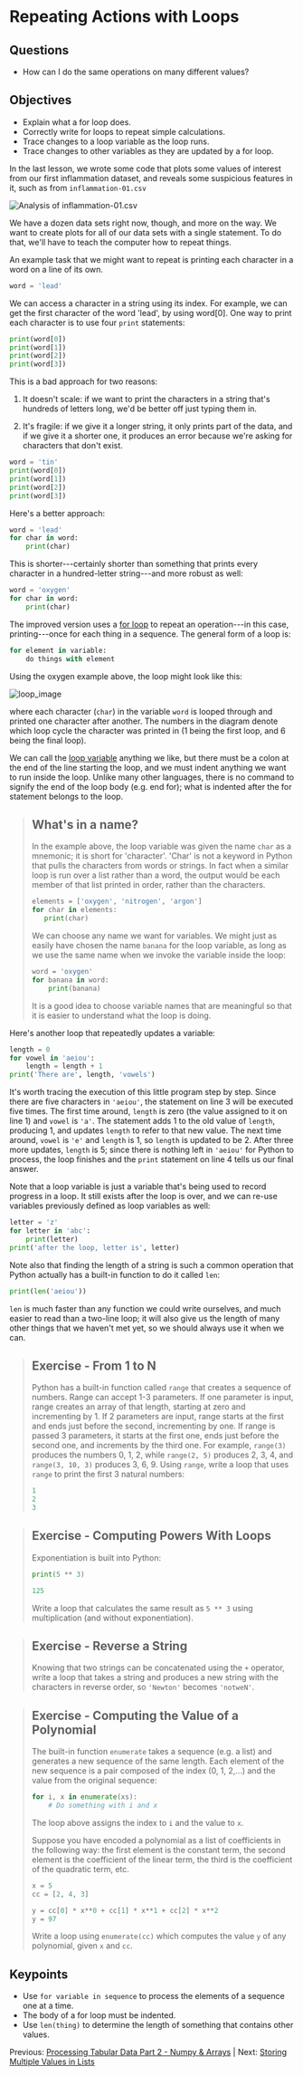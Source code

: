 # Repeating Actions with Loops

## Questions

- How can I do the same operations on many different values?

## Objectives

- Explain what a for loop does.
- Correctly write for loops to repeat simple calculations.
- Trace changes to a loop variable as the loop runs.
- Trace changes to other variables as they are updated by a for loop.

In the last lesson, we wrote some code that plots some values of interest from our first inflammation dataset,
and reveals some suspicious features in it, such as from `inflammation-01.csv`

![Analysis of inflammation-01.csv](fig/03-loop_2_0.png)

We have a dozen data sets right now, though, and more on the way.
We want to create plots for all of our data sets with a single statement.
To do that, we'll have to teach the computer how to repeat things.

An example task that we might want to repeat is printing each character in a
word on a line of its own.

~~~python
word = 'lead'
~~~

We can access a character in a string using its index. For example, we can get the first
character of the word 'lead', by using word[0]. One way to print each character is to use
four `print` statements:

~~~python
print(word[0])
print(word[1])
print(word[2])
print(word[3])
~~~

This is a bad approach for two reasons:

1. It doesn't scale:
   if we want to print the characters in a string that's hundreds of letters long,
   we'd be better off just typing them in.

1. It's fragile:
   if we give it a longer string, it only prints part of the data, and if we give it a shorter one,
   it produces an error because we're asking for characters that don't exist.

~~~python
word = 'tin'
print(word[0])
print(word[1])
print(word[2])
print(word[3])
~~~

Here's a better approach:

~~~python
word = 'lead'
for char in word:
    print(char)
~~~

This is shorter---certainly shorter than something that prints every character in a hundred-letter string---and
more robust as well:

~~~python
word = 'oxygen'
for char in word:
    print(char)
~~~

The improved version uses a [for loop](python_reference.md#for-loop)
to repeat an operation---in this case, printing---once for each thing in a sequence.
The general form of a loop is:

~~~python
for element in variable:
    do things with element
~~~

Using the oxygen example above, the loop might look like this:

![loop_image](fig/loops_image.png)

where each character (`char`) in the variable `word` is looped through and printed one character after another.
The numbers in the diagram denote which loop cycle the character was printed in (1 being the first loop, and 6 being the final loop).

We can call the [loop variable](python_reference.md#loop-variable) anything we like,
but there must be a colon at the end of the line starting the loop,
and we must indent anything we want to run inside the loop. Unlike many other languages, there is no
command to signify the end of the loop body (e.g. end for); what is indented after the for statement belongs to the loop.


> ## What's in a name?
>
> In the example above, the loop variable was given the name `char`
> as a mnemonic; it is short for 'character'.
> 'Char' is not a keyword in Python that pulls the characters
> from words or strings.
> In fact when a similar loop is run over a list rather than a word,
> the output would be each member of that list printed in order,
> rather than the characters.
>
> ~~~python
> elements = ['oxygen', 'nitrogen', 'argon']
> for char in elements:
>    print(char)
> ~~~
>
> We can choose any name we want for variables.
> We might just as easily have chosen the name `banana`
> for the loop variable,
> as long as we use the same name when we invoke the variable inside the loop:
>
> ~~~python
> word = 'oxygen'
> for banana in word:
>     print(banana)
> ~~~
>
> It is a good idea to choose variable names
> that are meaningful so that it is easier
> to understand what the loop is doing.

Here's another loop that repeatedly updates a variable:

~~~python
length = 0
for vowel in 'aeiou':
    length = length + 1
print('There are', length, 'vowels')
~~~

It's worth tracing the execution of this little program step by step.
Since there are five characters in `'aeiou'`,
the statement on line 3 will be executed five times.
The first time around,
`length` is zero (the value assigned to it on line 1)
and `vowel` is `'a'`.
The statement adds 1 to the old value of `length`,
producing 1,
and updates `length` to refer to that new value.
The next time around,
`vowel` is `'e'` and `length` is 1,
so `length` is updated to be 2.
After three more updates,
`length` is 5;
since there is nothing left in `'aeiou'` for Python to process,
the loop finishes
and the `print` statement on line 4 tells us our final answer.

Note that a loop variable is just a variable that's being used to record progress in a loop.
It still exists after the loop is over,
and we can re-use variables previously defined as loop variables as well:

~~~python
letter = 'z'
for letter in 'abc':
    print(letter)
print('after the loop, letter is', letter)
~~~

Note also that finding the length of a string is such a common operation
that Python actually has a built-in function to do it called `len`:

~~~python
print(len('aeiou'))
~~~

`len` is much faster than any function we could write ourselves,
and much easier to read than a two-line loop;
it will also give us the length of many other things that we haven't met yet,
so we should always use it when we can.

> ## Exercise - From 1 to N
>
> Python has a built-in function called `range` that creates a sequence of numbers. Range can
> accept 1-3 parameters. If one parameter is input, range creates an array of that length,
> starting at zero and incrementing by 1. If 2 parameters are input, range starts at
> the first and ends just before the second, incrementing by one. If range is passed 3 parameters,
> it starts at the first one, ends just before the second one, and increments by the third one. For
> example,
> `range(3)` produces the numbers 0, 1, 2, while `range(2, 5)` produces 2, 3, 4,
> and `range(3, 10, 3)` produces 3, 6, 9.
> Using `range`,
> write a loop that uses `range` to print the first 3 natural numbers:
>
> ~~~python
> 1
> 2
> 3
> ~~~

> ## Exercise - Computing Powers With Loops
>
> Exponentiation is built into Python:
>
> ~~~python
> print(5 ** 3)
> ~~~
>
> ~~~python
> 125
> ~~~
>
> Write a loop that calculates the same result as `5 ** 3` using
> multiplication (and without exponentiation).
>

> ## Exercise - Reverse a String
>
> Knowing that two strings can be concatenated using the `+` operator,
> write a loop that takes a string
> and produces a new string with the characters in reverse order,
> so `'Newton'` becomes `'notweN'`.
>

> ## Exercise - Computing the Value of a Polynomial
>
> The built-in function `enumerate` takes a sequence (e.g. a list) and generates a
> new sequence of the same length. Each element of the new sequence is a pair composed of the index
> (0, 1, 2,...) and the value from the original sequence:
>
> ~~~python
> for i, x in enumerate(xs):
>     # Do something with i and x
> ~~~
>
> The loop above assigns the index to `i` and the value to `x`.
>
> Suppose you have encoded a polynomial as a list of coefficients in
> the following way: the first element is the constant term, the
> second element is the coefficient of the linear term, the third is the
> coefficient of the quadratic term, etc.
>
> ~~~python
> x = 5
> cc = [2, 4, 3]
> ~~~
>
> ~~~python
> y = cc[0] * x**0 + cc[1] * x**1 + cc[2] * x**2
> y = 97
> ~~~
>
> Write a loop using `enumerate(cc)` which computes the value `y` of any
> polynomial, given `x` and `cc`.
>

## Keypoints
- Use `for variable in sequence` to process the elements of a sequence one at a time.
- The body of a for loop must be indented.
- Use `len(thing)` to determine the length of something that contains other values.

Previous: [Processing Tabular Data Part 2 - Numpy & Arrays](intro_to_python_01_03.md) | Next: [Storing Multiple Values in Lists](intro_to_python_03.md)
